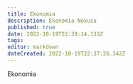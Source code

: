 ```yaml
---
title: Ekonomia
description: Ekonomia Nexusa
published: true
date: 2022-10-19T22:39:14.133Z
tags: 
editor: markdown
dateCreated: 2022-10-19T22:37:26.342Z
---
```


Ekonomia